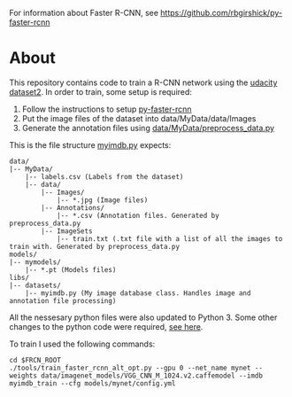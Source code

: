 For information about Faster R-CNN, see https://github.com/rbgirshick/py-faster-rcnn

# About
This repository contains code to train a R-CNN network using the [udacity dataset2](https://github.com/udacity/self-driving-car/tree/master/annotations#dataset-2). In order to train, some setup is required:
1. Follow the instructions to setup [py-faster-rcnn](https://github.com/rbgirshick/py-faster-rcnn)
2. Put the image files of the dataset into data/MyData/data/Images
3. Generate the annotation files using [data/MyData/preprocess_data.py](https://github.com/bitsauce/py-faster-rcnn/tree/master/data/MyData/preprocess_data.py)

This is the file structure [myimdb.py](https://github.com/bitsauce/py-faster-rcnn/tree/master/lib/datasets/myimdb.py) expects:
```
data/
|-- MyData/
    |-- labels.csv (Labels from the dataset)
    |-- data/
        |-- Images/
            |-- *.jpg (Image files)
        |-- Annotations/
            |-- *.csv (Annotation files. Generated by preprocess_data.py
        |-- ImageSets
            |-- train.txt (.txt file with a list of all the images to train with. Generated by preprocess_data.py
models/
|-- mymodels/
    |-- *.pt (Models files)
libs/
|-- datasets/
    |-- myimdb.py (My image database class. Handles image and annotation file processing)
```

All the nessesary python files were also updated to Python 3. Some other changes to the python code were required, [see here](https://github.com/deboc/py-faster-rcnn/tree/master/help).

To train I used the following commands:
```
cd $FRCN_ROOT
./tools/train_faster_rcnn_alt_opt.py --gpu 0 --net_name mynet --weights data/imagenet_models/VGG_CNN_M_1024.v2.caffemodel --imdb myimdb_train --cfg models/mynet/config.yml
```
